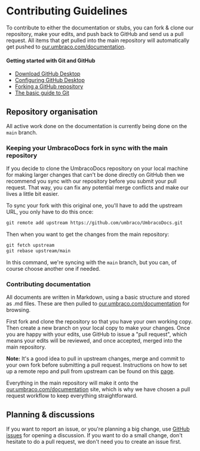 # Contributing Guidelines

To contribute to either the documentation or stubs, you can fork & clone our repository, make your edits, and push back to GitHub and send us a pull request. All items that get pulled into the main repository will automatically get pushed to [our.umbraco.com/documentation](https://our.umbraco.com/documentation).

#### Getting started with Git and GitHub

 * [Download GitHub Desktop](https://desktop.github.com)
 * [Configuring GitHub Desktop](https://help.github.com/desktop/guides/)
 * [Forking a GitHub repository](https://help.github.com/articles/fork-a-repo/)
 * [The basic guide to Git](https://rogerdudler.github.io/git-guide/)

## Repository organisation

All active work done on the documentation is currently being done on the `main` branch.

### Keeping your UmbracoDocs fork in sync with the main repository

If you decide to clone the UmbracoDocs repository on your local machine for making larger changes that can't be done directly on GitHub then we recommend you sync with our repository before you submit your pull request. That way, you can fix any potential merge conflicts and make our lives a little bit easier.

To sync your fork with this original one, you'll have to add the upstream URL, you only have to do this once:

```xml
git remote add upstream https://github.com/umbraco/UmbracoDocs.git
```

Then when you want to get the changes from the main repository:

```xml
git fetch upstream
git rebase upstream/main
```

In this command, we're syncing with the `main` branch, but you can, of course choose another one if needed.

### Contributing documentation

All documents are written in Markdown, using a basic structure and stored as .md files.
These are then pulled to [our.umbraco.com/documentation](https://our.umbraco.com/documentation) for browsing.

First fork and clone the repository so that you have your own working copy. Then create a new branch on your local copy to make your changes. Once you are happy with your edits, use GitHub to issue a "pull request", which means your edits will be reviewed, and once accepted, merged into the main repository.

**Note:** It's a good idea to pull in upstream changes, merge and commit to your own fork before submitting a pull request. Instructions on how to set up a remote repo and pull from upstream can be found on this [page](https://help.github.com/articles/fork-a-repo).

Everything in the main repository will make it onto the [our.umbraco.com/documentation](https://our.umbraco.com/documentation) site, which is why we have chosen a pull request workflow to keep everything straightforward.

## Planning & discussions

If you want to report an issue, or you're planning a big change, use [GitHub issues](https://github.com/umbraco/UmbracoDocs/issues) for opening a discussion. If you want to do a small change, don't hesitate to do a pull request, we don't need you to create an issue first.
